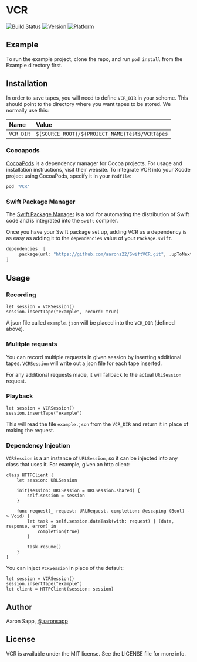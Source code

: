 # VCR

[![Build Status](https://travis-ci.org/aarons22/SwiftVCR.svg?branch=master)](https://travis-ci.org/aarons22/SwiftVCR)
[![Version](https://img.shields.io/cocoapods/v/VCR.svg?style=flat)](https://cocoapods.org/pods/VCR)
[![Platform](https://img.shields.io/cocoapods/p/VCR.svg?style=flat)](https://cocoapods.org/pods/VCR)

## Example

To run the example project, clone the repo, and run `pod install` from the Example directory first.

## Installation

In order to save tapes, you will need to define `VCR_DIR` in your scheme. This should point to the directory where you want tapes to be stored. We normally use this:

|Name|Value|
|:---|:----|
|`VCR_DIR`|`$(SOURCE_ROOT)/$(PROJECT_NAME)Tests/VCRTapes`|

<!-- TODO: Insert screenshot of xcode scheme -->

### Cocoapods

[CocoaPods](https://cocoapods.org) is a dependency manager for Cocoa projects. For usage and installation instructions, visit their website. To integrate VCR into your Xcode project using CocoaPods, specify it in your `Podfile`:


```ruby
pod 'VCR'
```

### Swift Package Manager

The [Swift Package Manager](https://swift.org/package-manager/) is a tool for automating the distribution of Swift code and is integrated into the `swift` compiler.

Once you have your Swift package set up, adding VCR as a dependency is as easy as adding it to the `dependencies` value of your `Package.swift`.

```swift
dependencies: [
    .package(url: "https://github.com/aarons22/SwiftVCR.git", .upToNextMajor(from: "0.3.0"))
]
```

## Usage

### Recording
```
let session = VCRSession()
session.insertTape("example", record: true)
```

A json file called `example.json` will be placed into the `VCR_DIR` (defined above).

### Mulitple requests

You can record multiple requests in given session by inserting additional tapes. `VCRSession` will write out a json file for each tape inserted.

For any additional requests made, it will fallback to the actual `URLSession` request.

### Playback
```
let session = VCRSession()
session.insertTape("example")
```

This will read the file `example.json` from the `VCR_DIR` and return it in place of making the request. 

### Dependency Injection

`VCRSession` is a an instance of `URLSession`, so it can be injected into any class that uses it. For example, given an http client:
```
class HTTPClient {
    let session: URLSession

    init(session: URLSession = URLSession.shared) {
        self.session = session
    }

    func request(_ request: URLRequest, completion: @escaping (Bool) -> Void) {
        let task = self.session.dataTask(with: request) { (data, response, error) in
            completion(true)
        }

        task.resume()
    }
}
```

You can inject `VCRSession` in place of the default:
```
let session = VCRSession()
session.insertTape("example")
let client = HTTPClient(session: session)
```

## Author

Aaron Sapp, [@aaronsapp](https://twitter.com/aaronsapp)

## License

VCR is available under the MIT license. See the LICENSE file for more info.
